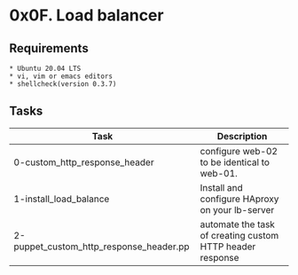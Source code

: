 # 0x0F. Load balancer

## Requirements
	* Ubuntu 20.04 LTS
	* vi, vim or emacs editors
	* shellcheck(version 0.3.7)

## Tasks
   | Task | Description |
   | ---- | ----------- |
   | 0-custom_http_response_header | configure web-02 to be identical to web-01. |
   | 1-install_load_balance | Install and configure HAproxy on your lb-server |
   | 2-puppet_custom_http_response_header.pp | automate the task of creating custom HTTP header response |